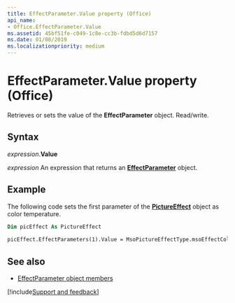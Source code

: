 ```yaml
---
title: EffectParameter.Value property (Office)
api_name:
- Office.EffectParameter.Value
ms.assetid: 45bf51fe-c049-1c8e-cc3b-fdbd5d6d7157
ms.date: 01/08/2019
ms.localizationpriority: medium
---
```



# EffectParameter.Value property (Office)

Retrieves or sets the value of the **EffectParameter** object. Read/write.


## Syntax

_expression_.**Value**

_expression_ An expression that returns an **[EffectParameter](Office.EffectParameter.md)** object.


## Example

The following code sets the first parameter of the **[PictureEffect](office.pictureeffect.md)** object as color temperature.


```vb
Dim picEffect As PictureEffect 
 
picEffect.EffectParameters(1).Value = MsoPictureEffectType.msoEffectColorTemperature
```


## See also

- [EffectParameter object members](overview/library-reference/effectparameter-members-office.md)

[!include[Support and feedback](~/includes/feedback-boilerplate.md)]